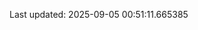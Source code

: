 <!-- lastfm -->
<p align="center"></p>

<!--START_SECTION:last-updated-->
Last updated: 2025-09-05 00:51:11.665385
<!--END_SECTION:last-updated-->